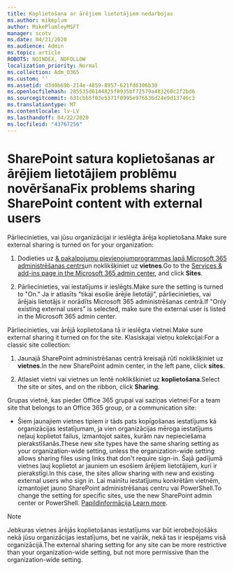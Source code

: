 ```yaml
---
title: Koplietošana ar ārējiem lietotājiem nedarbojas
ms.author: mikeplum
author: MikePlumleyMSFT
manager: scotv
ms.date: 04/21/2020
ms.audience: Admin
ms.topic: article
ROBOTS: NOINDEX, NOFOLLOW
localization_priority: Normal
ms.collection: Adm_O365
ms.custom: ''
ms.assetid: d3d0b69b-214e-4859-8957-621fd6306b30
ms.openlocfilehash: 285535d6144825f0935bf72579a483260c2f2bd6
ms.sourcegitcommit: 631cbb5f03e5371f0995e976536d24e9d13746c3
ms.translationtype: MT
ms.contentlocale: lv-LV
ms.lasthandoff: 04/22/2020
ms.locfileid: "43767256"
---
```

# <a name="fix-problems-sharing-sharepoint-content-with-external-users"></a><span data-ttu-id="e6d31-102">SharePoint satura koplietošanas ar ārējiem lietotājiem problēmu novēršana</span><span class="sxs-lookup"><span data-stu-id="e6d31-102">Fix problems sharing SharePoint content with external users</span></span>

<span data-ttu-id="e6d31-103">Pārliecinieties, vai jūsu organizācijai ir ieslēgta ārēja koplietošana.</span><span class="sxs-lookup"><span data-stu-id="e6d31-103">Make sure external sharing is turned on for your organization:</span></span>
  
1. <span data-ttu-id="e6d31-104">Dodieties uz [ &amp; pakalpojumu pievienojumprogrammas lapā Microsoft 365 administrēšanas centrs](https://portal.office.com/adminportal/home#/Settings/ServicesAndAddIns)un noklikšķiniet uz **vietnes**.</span><span class="sxs-lookup"><span data-stu-id="e6d31-104">Go to the [Services &amp; add-ins page in the Microsoft 365 admin center](https://portal.office.com/adminportal/home#/Settings/ServicesAndAddIns), and click **Sites**.</span></span>
    
2. <span data-ttu-id="e6d31-105">Pārliecinieties, vai iestatījums ir ieslēgts.</span><span class="sxs-lookup"><span data-stu-id="e6d31-105">Make sure the setting is turned to "On."</span></span> <span data-ttu-id="e6d31-106">Ja ir atlasīts "tikai esošie ārējie lietotāji", pārliecinieties, vai ārējais lietotājs ir norādīts Microsoft 365 administrēšanas centrā.</span><span class="sxs-lookup"><span data-stu-id="e6d31-106">If "Only existing external users" is selected, make sure the external user is listed in the Microsoft 365 admin center.</span></span>
    
<span data-ttu-id="e6d31-107">Pārliecinieties, vai ārējā koplietošana tā ir ieslēgta vietnei.</span><span class="sxs-lookup"><span data-stu-id="e6d31-107">Make sure external sharing it turned on for the site.</span></span> <span data-ttu-id="e6d31-108">Klasiskajai vietņu kolekcijai:</span><span class="sxs-lookup"><span data-stu-id="e6d31-108">For a classic site collection:</span></span>
  
1. <span data-ttu-id="e6d31-109">Jaunajā SharePoint administrēšanas centrā kreisajā rūtī noklikšķiniet uz **vietnes**.</span><span class="sxs-lookup"><span data-stu-id="e6d31-109">In the new SharePoint admin center, in the left pane, click **sites**.</span></span>
    
2. <span data-ttu-id="e6d31-110">Atlasiet vietni vai vietnes un lentē noklikšķiniet uz **koplietošana**.</span><span class="sxs-lookup"><span data-stu-id="e6d31-110">Select the site or sites, and on the ribbon, click **Sharing**.</span></span>
    
<span data-ttu-id="e6d31-111">Grupas vietnē, kas pieder Office 365 grupai vai saziņas vietnei:</span><span class="sxs-lookup"><span data-stu-id="e6d31-111">For a team site that belongs to an Office 365 group, or a communication site:</span></span>
  
- <span data-ttu-id="e6d31-112">Šiem jaunajiem vietnes tipiem ir tāds pats kopīgošanas iestatījums kā organizācijas iestatījumam, ja vien organizācijas mēroga iestatījums neļauj koplietot failus, izmantojot saites, kurām nav nepieciešama pierakstīšanās.</span><span class="sxs-lookup"><span data-stu-id="e6d31-112">These new site types have the same sharing setting as your organization-wide setting, unless the organization-wide setting allows sharing files using links that don't require sign-in.</span></span> <span data-ttu-id="e6d31-113">Šajā gadījumā vietnes ļauj koplietot ar jauniem un esošiem ārējiem lietotājiem, kuri ir pierakstīgi.</span><span class="sxs-lookup"><span data-stu-id="e6d31-113">In this case, the sites allow sharing with new and existing external users who sign in.</span></span> <span data-ttu-id="e6d31-114">Lai mainītu iestatījumu konkrētām vietnēm, izmantojiet jauno SharePoint administrēšanas centru vai PowerShell.</span><span class="sxs-lookup"><span data-stu-id="e6d31-114">To change the setting for specific sites, use the new SharePoint admin center or PowerShell.</span></span> <span data-ttu-id="e6d31-115">[Papildinformācija](https://go.microsoft.com/fwlink/?linkid=871863).</span><span class="sxs-lookup"><span data-stu-id="e6d31-115">[Learn more](https://go.microsoft.com/fwlink/?linkid=871863).</span></span>
    
> [!NOTE]
> <span data-ttu-id="e6d31-116">Jebkuras vietnes ārējās koplietošanas iestatījums var būt ierobežojošāks nekā jūsu organizācijas iestatījums, bet ne vairāk, nekā tas ir iespējams visā organizācijā.</span><span class="sxs-lookup"><span data-stu-id="e6d31-116">The external sharing setting for any site can be more restrictive than your organization-wide setting, but not more permissive than the organization-wide setting.</span></span> 
  

